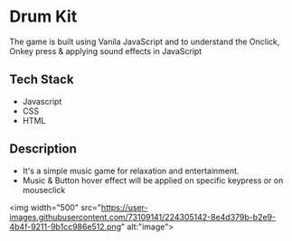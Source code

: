 # Drum Kit
The game is built using Vanila JavaScript and to understand the Onclick, Onkey press & applying sound effects in JavaScript

## Tech Stack

- Javascript
- CSS
- HTML

## Description
- It's a simple music game for relaxation and entertainment.
- Music & Button hover effect will be applied on specific keypress or on mouseclick

<img width="500" src="https://user-images.githubusercontent.com/73109141/224305142-8e4d379b-b2e9-4b4f-9211-9b1cc986e512.png" alt:"image">
